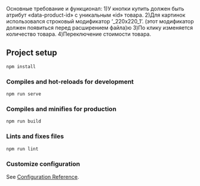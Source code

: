 Основные требование и функционал:
1)У кнопки купить должен быть атрибут «data-product-id» с уникальным «id» товара.
2)Для картинок использовался строковый модификатор  ‘_220x220_1’. (этот модификатор должен появиться перед расширением файла)ю
3)По клику изменяется количество товара. 
4)Переключение стоимости товара.

## Project setup
```
npm install
```

### Compiles and hot-reloads for development
```
npm run serve
```

### Compiles and minifies for production
```
npm run build
```

### Lints and fixes files
```
npm run lint
```

### Customize configuration
See [Configuration Reference](https://cli.vuejs.org/config/).
